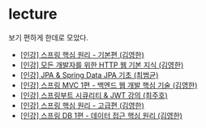 # lecture

보기 편하게 한데로 모았다. 

- [[인강] 스프링 핵심 원리 - 기본편 (김영한)](https://github.com/zieunx/spring-core-principle)
- [[인강] 모든 개발자를 위한 HTTP 웹 기본 지식 (김영한)](https://github.com/zieunx/http-web-basics)
- [[인강] JPA & Spring Data JPA 기초 (최범균)](https://github.com/zieunx/spring-jpa-basic)
- [[인강] 스프링 MVC 1편 - 백엔드 웹 개발 핵심 기술 (김영한)](https://github.com/zieunx/spring-mvc-1)
- [[인강] 스프링부트 시큐리티 & JWT 강의 (최주호)](https://github.com/zieunx/springboot-sequrity-with-jwt)
- [[인강] 스프링 핵심 원리 - 고급편 (김영한)](https://github.com/zieunx/spring-advanced)
- [[인강] 스프링 DB 1편 - 데이터 접근 핵심 원리 (김영한)](https://github.com/zieunx/spring-db-1)
